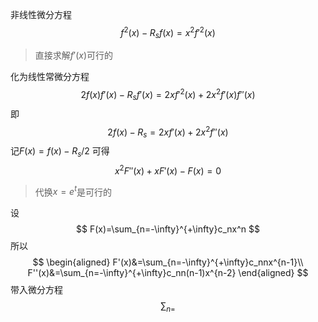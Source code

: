 非线性微分方程
$$
f^2(x)-R_sf(x)=x^2f'^2(x)
$$
>直接求解$f'(x)$可行的

化为线性常微分方程
$$
2f(x)f'(x)-R_sf'(x)=2xf'^2(x)+2x^2f'(x)f''(x)
$$
即
$$
2f(x)-R_s=2xf'(x)+2x^2f''(x)
$$
记$F(x)=f(x)-R_s/2$
可得
$$
x^2F''(x)+xF'(x)-F(x)=0
$$
>代换$x=e^t$是可行的

设
$$
F(x)=\sum_{n=-\infty}^{+\infty}c_nx^n
$$
所以
$$
\begin{aligned}
F'(x)&=\sum_{n=-\infty}^{+\infty}c_nnx^{n-1}\\
F''(x)&=\sum_{n=-\infty}^{+\infty}c_nn(n-1)x^{n-2}
\end{aligned}
$$
带入微分方程
$$
\sum_{n=}
$$
<!--stackedit_data:
eyJoaXN0b3J5IjpbMTY5MDU4OTExNCwtMjEyMTg5MjU1MV19
-->